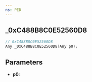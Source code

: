 ```yaml
---
ns: PED
---
```

## _0xC488B8C0E52560D8

```c
// 0xC488B8C0E52560D8
Any _0xC488B8C0E52560D8(Any p0);
```

## Parameters
* **p0**:
